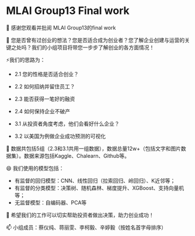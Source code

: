 # MLAI Group13 Final work

👋 感谢您观看并批阅 MLAI Group13的final work

👀 您是否曾有过创业的想法？您是否适合成为创业者？您了解企业创建与运营的关键之处吗？我们的小组项目将带您一步步了解创业的各方面情况！

⚡我们的思路为：

- 2.1 您的性格是否适合创业？
- 2.2 如何招纳并留住员工？
- 2.3 能否获得一笔好的融资
- 2.4 如何保持企业不破产

- 3.1 从投资者角度考虑，他们会看好什么企业？
- 3.2 以美国为例做企业成功预测的可视化

🌱 数据共包括5组（2.3和3.1共用一组数据），数据总量12w+（包括文字和图片数据集）。数据来源包括Kaggle、Chalearn、Github等。

😄 我们使用的模型包括：
 
- 有监督的回归模型：CNN、线性回归（拉索回归、岭回归）、K近邻等；
- 有监督的分类模型：决策树、随机森林、梯度提升、XGBoost、支持向量机等；
- 无监督模型：自编码器、PCA等

💞️ 希望我们的工作可以切实帮助投资者做出决策，助力创业成功！

📫 小组成员：蔡仪纯、蒋丽雯、李柯毅、辛婷毅（按姓名首字母排序）
